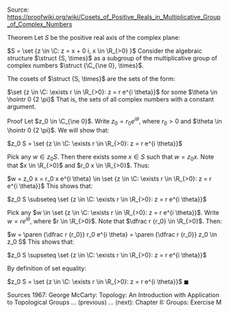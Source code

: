 # 

Source: https://proofwiki.org/wiki/Cosets_of_Positive_Reals_in_Multiplicative_Group_of_Complex_Numbers

Theorem
Let $S$ be the positive real axis of the complex plane:

$S = \set {z \in \C: z = x + 0 i, x \in \R_{>0} }$
Consider the algebraic structure $\struct {S, \times}$ as a subgroup of the multiplicative group of complex numbers $\struct {\C_{\ne 0}, \times}$.

The cosets of $\struct {S, \times}$ are the sets of the form:

$\set {z \in \C: \exists r \in \R_{>0}: z = r e^{i \theta}}$ for some $\theta \in \hointr 0 {2 \pi}$
That is, the sets of all complex numbers with a constant argument.


Proof
Let $z_0 \in \C_{\ne 0}$.
Write $z_0 = r_0 e^{i \theta}$, where $r_0 > 0$ and $\theta \in \hointr 0 {2 \pi}$.
We will show that:

$z_0 S = \set {z \in \C: \exists r \in \R_{>0}: z = r e^{i \theta}}$

Pick any $w \in z_0 S$.
Then there exists some $x \in S$ such that $w = z_0 x$.
Note that $x \in \R_{>0}$ and $r_0 x \in \R_{>0}$.
Thus:

$w = z_0 x = r_0 x e^{i \theta} \in \set {z \in \C: \exists r \in \R_{>0}: z = r e^{i \theta}}$
This shows that:

$z_0 S \subseteq \set {z \in \C: \exists r \in \R_{>0}: z = r e^{i \theta}}$

Pick any $w \in \set {z \in \C: \exists r \in \R_{>0}: z = r e^{i \theta}}$.
Write $w = r e^{i \theta}$, where $r \in \R_{>0}$.
Note that $\dfrac r {r_0} \in \R_{>0}$.
Then:

$w = \paren {\dfrac r {r_0}} r_0 e^{i \theta} = \paren {\dfrac r {r_0}} z_0 \in z_0 S$
This shows that:

$z_0 S \supseteq \set {z \in \C: \exists r \in \R_{>0}: z = r e^{i \theta}}$

By definition of set equality:

$z_0 S = \set {z \in \C: \exists r \in \R_{>0}: z = r e^{i \theta}}$
$\blacksquare$


Sources
1967: George McCarty: Topology: An Introduction with Application to Topological Groups ... (previous) ... (next): Chapter $\text{II}$: Groups: Exercise $\text{M}$




